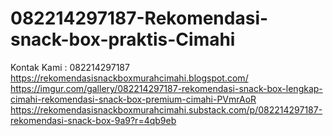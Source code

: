 # 082214297187-Rekomendasi-snack-box-praktis-Cimahi
Kontak Kami : 082214297187  https://rekomendasisnackboxmurahcimahi.blogspot.com/  https://imgur.com/gallery/082214297187-rekomendasi-snack-box-lengkap-cimahi-rekomendasi-snack-box-premium-cimahi-PVmrAoR  https://rekomendasisnackboxmurahcimahi.substack.com/p/082214297187-rekomendasi-snack-box-9a9?r=4qb9eb

